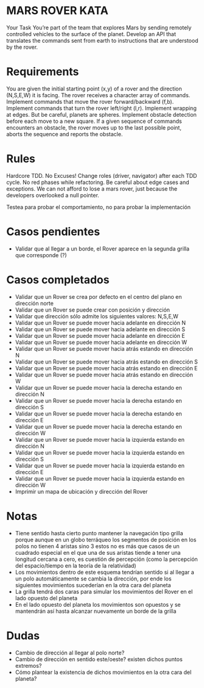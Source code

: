 # MARS ROVER KATA

Your Task
You’re part of the team that explores Mars by sending remotely controlled vehicles to the surface of the planet. Develop an API that translates the commands sent from earth to instructions that are understood by the rover.

# Requirements
You are given the initial starting point (x,y) of a rover and the direction (N,S,E,W) it is facing.
The rover receives a character array of commands.
Implement commands that move the rover forward/backward (f,b).
Implement commands that turn the rover left/right (l,r).
Implement wrapping at edges. But be careful, planets are spheres.
Implement obstacle detection before each move to a new square. If a given sequence of commands encounters an obstacle, the rover moves up to the last possible point, aborts the sequence and reports the obstacle.

# Rules
Hardcore TDD. No Excuses!
Change roles (driver, navigator) after each TDD cycle.
No red phases while refactoring.
Be careful about edge cases and exceptions. We can not afford to lose a mars rover, just because the developers overlooked a null pointer.

Testea para probar el comportamiento, no para probar la implementación


# Casos pendientes
- Validar que al llegar a un borde, el Rover aparece en la segunda grilla que corresponde (?)


# Casos completados
- Validar que un Rover se crea por defecto en el centro del plano en dirección norte
- Validar que un Rover se puede crear con posición y dirección
- Validar que dirección sólo admite los siguientes valores: N,S,E,W
- Validar que un Rover se puede mover hacia adelante en dirección N
- Validar que un Rover se puede mover hacia adelante en dirección S
- Validar que un Rover se puede mover hacia adelante en dirección E
- Validar que un Rover se puede mover hacia adelante en dirección W
- Validar que un Rover se puede mover hacia atrás estando en dirección N
- Validar que un Rover se puede mover hacia atrás estando en dirección S
- Validar que un Rover se puede mover hacia atrás estando en dirección E
- Validar que un Rover se puede mover hacia atrás estando en dirección W
- Validar que un Rover se puede mover hacia la derecha estando en dirección N
- Validar que un Rover se puede mover hacia la derecha estando en dirección S
- Validar que un Rover se puede mover hacia la derecha estando en dirección E
- Validar que un Rover se puede mover hacia la derecha estando en dirección W
- Validar que un Rover se puede mover hacia la izquierda estando en dirección N
- Validar que un Rover se puede mover hacia la izquierda estando en dirección S
- Validar que un Rover se puede mover hacia la izquierda estando en dirección E
- Validar que un Rover se puede mover hacia la izquierda estando en dirección W
- Imprimir un mapa de ubicación y dirección del Rover

# Notas
- Tiene sentido hasta cierto punto mantener la navegación tipo grilla porque aunque en un globo terráqueo los segmentos de posición en los polos no tienen 4 aristas sino 3 estos no es más que casos de un cuadrado especial en el que una de sus aristas tiende a tener una longitud cercana a cero, es cuestión de percepción (como la percepción del espacio/tiempo en la teoría de la relatividad)
- Los movimientos dentro de este esquema tendrían sentido si al llegar a un polo automáticamente se cambia la dirección, por ende los siguientes movimientos sucederían en la otra cara del planeta
- La grilla tendrá dos caras para simular los movimientos del Rover en el lado opuesto del planeta
- En el lado opuesto del planeta los movimientos son opuestos y se mantendrán así hasta alcanzar nuevamente un borde de la grilla

# Dudas
- Cambio de dirección al llegar al polo norte?
- Cambio de dirección en sentido este/oeste? existen dichos puntos extremos?
- Cómo plantear la existencia de dichos movimientos en la otra cara del planeta?
